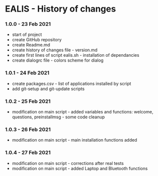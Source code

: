 # EALIS - History of changes

### 1.0.0 - 23 Feb 2021
- start of project
- create GitHub repository
- create Readme.md
- create history of changes file - version.md
- create first lines of script ealis.sh - installation of dependancies
- create dialogrc file - colors scheme for dialog

### 1.0.1 - 24 Feb 2021

- create packages.csv - list of applications installed by script
- add git-setup and git-update scripts

### 1.0.2 - 25 Feb 2021

- modification on main script - added variables and functions: welcome, questions, preinstallmsg - some code cleanup 

### 1.0.3 - 26 Feb 2021

- modification on main script - main installation functions added 

### 1.0.4 - 27 Feb 2021

- modification on main script - corrections after real tests
- modification on main script - added Laptop and Bluetooth functions
